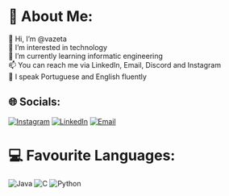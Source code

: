 # 💫 About Me:
👋 Hi, I’m @vazeta<br>👀 I’m interested in technology<br>🌱 I’m currently learning informatic engineering<br>📫 You can reach me via LinkedIn, Email, Discord and Instagram<br>📘 I speak Portuguese and English fluently


## 🌐 Socials:
[![Instagram](https://img.shields.io/badge/Instagram-%23E4405F.svg?logo=Instagram&logoColor=white)](https://instagram.com/vazeta_) [![LinkedIn](https://img.shields.io/badge/LinkedIn-%230077B5.svg?logo=linkedin&logoColor=white)](https://linkedin.com/in/vazeta) [![Email](https://img.shields.io/badge/Email-D14836?logo=gmail&logoColor=white)](mailto:joao.vaz1810@gmail.com)


# 💻 Favourite Languages:
 ![Java](https://img.shields.io/badge/java-%23ED8B00.svg?style=for-the-badge&logo=openjdk&logoColor=white) ![C](https://img.shields.io/badge/c-%2300599C.svg?style=for-the-badge&logo=c&logoColor=white) ![Python](https://img.shields.io/badge/python-3670A0?style=for-the-badge&logo=python&logoColor=ffdd54)
